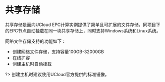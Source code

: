 # 共享存储

共享存储是面向UCloud EPC计算实例提供了简单且可扩展的文件存储，同项目下的EPC节点自动挂载在同一块共享存储上，同时支持Windows系统和Linux系统。

网络文件存储支持的功能如下：
* 创建网络文件存储，支持容量100GB-32000GB
* 在线扩容
* 创建主机时自动挂载</br>

?>  创建主机时建议使用UCloud官方提供的标准镜像。

